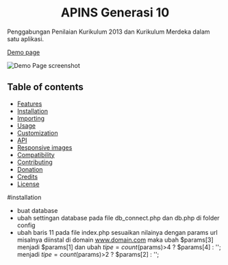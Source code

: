 <h1 align="center">APINS Generasi 10</h1>

Penggabungan Penilaian Kurikulum 2013 dan Kurikulum Merdeka dalam satu aplikasi.

[Demo page](https://apins.sdi-aljannah.web.id/)

![Demo Page screenshot](https://sdi-aljannah.web.id/cdn/login-beranda.png)

## Table of contents

  * [Features](#features)
  * [Installation](#installation)
  * [Importing](#importing)
  * [Usage](#usage)
  * [Customization](#customization)
  * [API](#api)
  * [Responsive images](#responsive-images)
  * [Compatibility](#compatibility)
  * [Contributing](#contributing)
  * [Donation](#donation)
  * [Credits](#credits)
  * [License](#license)

#installation
* buat database
* ubah settingan database pada file db_connect.php dan db.php di folder config
* ubah baris 11 pada file index.php sesuaikan nilainya dengan params url
misalnya diinstal di domain www.domain.com maka ubah $params[3] menjadi $params[1] dan ubah $tipe = count($params)>4 ? $params[4] : ''; menjadi $tipe = count($params)>2 ? $params[2] : '';
